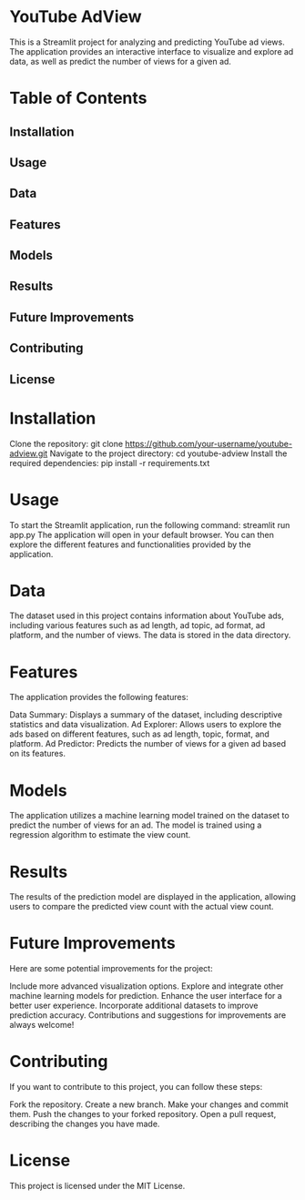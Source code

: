 
# YouTube AdView

This is a Streamlit project for analyzing and predicting YouTube ad views. The application provides an interactive interface to visualize and explore ad data, as well as predict the number of views for a given ad.

# Table of Contents

## Installation
## Usage
## Data
## Features
## Models
## Results
## Future Improvements
## Contributing
## License

# Installation

Clone the repository:
git clone https://github.com/your-username/youtube-adview.git
Navigate to the project directory:
cd youtube-adview
Install the required dependencies:
pip install -r requirements.txt

# Usage
To start the Streamlit application, run the following command:
streamlit run app.py
The application will open in your default browser. You can then explore the different features and functionalities provided by the application.

# Data
The dataset used in this project contains information about YouTube ads, including various features such as ad length, ad topic, ad format, ad platform, and the number of views. The data is stored in the data directory.

# Features
The application provides the following features:

Data Summary: Displays a summary of the dataset, including descriptive statistics and data visualization.
Ad Explorer: Allows users to explore the ads based on different features, such as ad length, topic, format, and platform.
Ad Predictor: Predicts the number of views for a given ad based on its features.

# Models
The application utilizes a machine learning model trained on the dataset to predict the number of views for an ad. The model is trained using a regression algorithm to estimate the view count.

# Results
The results of the prediction model are displayed in the application, allowing users to compare the predicted view count with the actual view count.

# Future Improvements
Here are some potential improvements for the project:

Include more advanced visualization options.
Explore and integrate other machine learning models for prediction.
Enhance the user interface for a better user experience.
Incorporate additional datasets to improve prediction accuracy.
Contributions and suggestions for improvements are always welcome!

# Contributing
If you want to contribute to this project, you can follow these steps:

Fork the repository.
Create a new branch.
Make your changes and commit them.
Push the changes to your forked repository.
Open a pull request, describing the changes you have made.

# License
This project is licensed under the MIT License.
